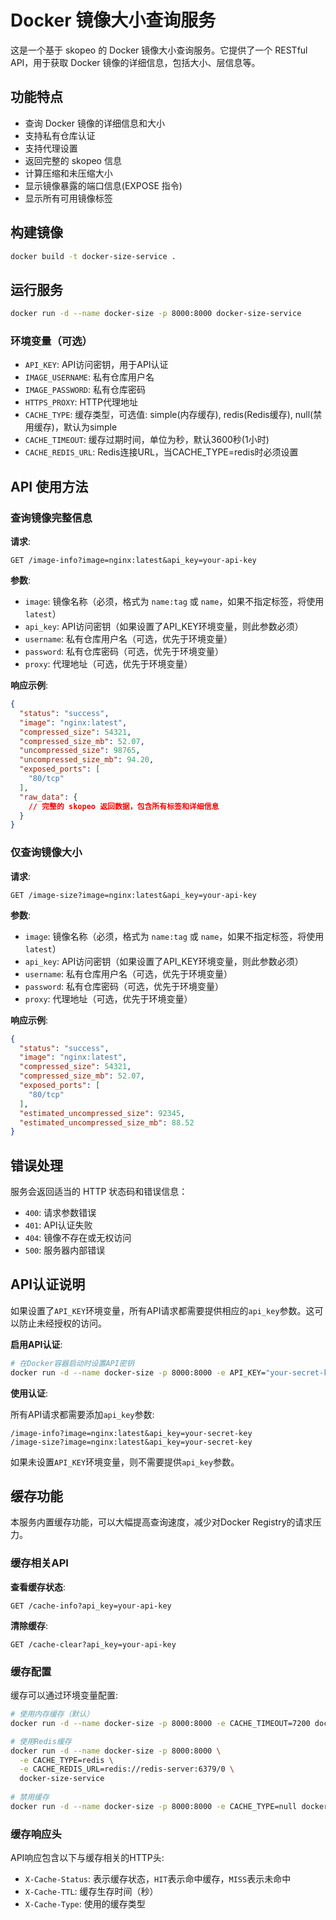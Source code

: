 # Docker 镜像大小查询服务

这是一个基于 skopeo 的 Docker 镜像大小查询服务。它提供了一个 RESTful API，用于获取 Docker 镜像的详细信息，包括大小、层信息等。

## 功能特点

- 查询 Docker 镜像的详细信息和大小
- 支持私有仓库认证
- 支持代理设置
- 返回完整的 skopeo 信息
- 计算压缩和未压缩大小
- 显示镜像暴露的端口信息(EXPOSE 指令)
- 显示所有可用镜像标签

## 构建镜像

```bash
docker build -t docker-size-service .
```

## 运行服务

```bash
docker run -d --name docker-size -p 8000:8000 docker-size-service
```

### 环境变量（可选）

- `API_KEY`: API访问密钥，用于API认证
- `IMAGE_USERNAME`: 私有仓库用户名
- `IMAGE_PASSWORD`: 私有仓库密码
- `HTTPS_PROXY`: HTTP代理地址
- `CACHE_TYPE`: 缓存类型，可选值: simple(内存缓存), redis(Redis缓存), null(禁用缓存)，默认为simple
- `CACHE_TIMEOUT`: 缓存过期时间，单位为秒，默认3600秒(1小时)
- `CACHE_REDIS_URL`: Redis连接URL，当CACHE_TYPE=redis时必须设置

## API 使用方法

### 查询镜像完整信息

**请求**:

```
GET /image-info?image=nginx:latest&api_key=your-api-key
```

**参数**:

- `image`: 镜像名称（必须，格式为 `name:tag` 或 `name`，如果不指定标签，将使用 `latest`）
- `api_key`: API访问密钥（如果设置了API_KEY环境变量，则此参数必须）
- `username`: 私有仓库用户名（可选，优先于环境变量）
- `password`: 私有仓库密码（可选，优先于环境变量）
- `proxy`: 代理地址（可选，优先于环境变量）

**响应示例**:

```json
{
  "status": "success",
  "image": "nginx:latest",
  "compressed_size": 54321,
  "compressed_size_mb": 52.07,
  "uncompressed_size": 98765,
  "uncompressed_size_mb": 94.20,
  "exposed_ports": [
    "80/tcp"
  ],
  "raw_data": {
    // 完整的 skopeo 返回数据，包含所有标签和详细信息
  }
}
```

### 仅查询镜像大小

**请求**:

```
GET /image-size?image=nginx:latest&api_key=your-api-key
```

**参数**:

- `image`: 镜像名称（必须，格式为 `name:tag` 或 `name`，如果不指定标签，将使用 `latest`）
- `api_key`: API访问密钥（如果设置了API_KEY环境变量，则此参数必须）
- `username`: 私有仓库用户名（可选，优先于环境变量）
- `password`: 私有仓库密码（可选，优先于环境变量）
- `proxy`: 代理地址（可选，优先于环境变量）

**响应示例**:

```json
{
  "status": "success",
  "image": "nginx:latest",
  "compressed_size": 54321,
  "compressed_size_mb": 52.07,
  "exposed_ports": [
    "80/tcp"
  ],
  "estimated_uncompressed_size": 92345,
  "estimated_uncompressed_size_mb": 88.52
}
```

## 错误处理

服务会返回适当的 HTTP 状态码和错误信息：

- `400`: 请求参数错误
- `401`: API认证失败
- `404`: 镜像不存在或无权访问
- `500`: 服务器内部错误

## API认证说明

如果设置了`API_KEY`环境变量，所有API请求都需要提供相应的`api_key`参数。这可以防止未经授权的访问。

**启用API认证**:

```bash
# 在Docker容器启动时设置API密钥
docker run -d --name docker-size -p 8000:8000 -e API_KEY="your-secret-key" docker-size-service
```

**使用认证**:

所有API请求都需要添加`api_key`参数:

```
/image-info?image=nginx:latest&api_key=your-secret-key
/image-size?image=nginx:latest&api_key=your-secret-key
```

如果未设置`API_KEY`环境变量，则不需要提供`api_key`参数。

## 缓存功能

本服务内置缓存功能，可以大幅提高查询速度，减少对Docker Registry的请求压力。

### 缓存相关API

**查看缓存状态**:

```
GET /cache-info?api_key=your-api-key
```

**清除缓存**:

```
GET /cache-clear?api_key=your-api-key
```

### 缓存配置

缓存可以通过环境变量配置:

```bash
# 使用内存缓存（默认）
docker run -d --name docker-size -p 8000:8000 -e CACHE_TIMEOUT=7200 docker-size-service

# 使用Redis缓存
docker run -d --name docker-size -p 8000:8000 \
  -e CACHE_TYPE=redis \
  -e CACHE_REDIS_URL=redis://redis-server:6379/0 \
  docker-size-service
  
# 禁用缓存
docker run -d --name docker-size -p 8000:8000 -e CACHE_TYPE=null docker-size-service
```

### 缓存响应头

API响应包含以下与缓存相关的HTTP头:

- `X-Cache-Status`: 表示缓存状态，`HIT`表示命中缓存，`MISS`表示未命中
- `X-Cache-TTL`: 缓存生存时间（秒）
- `X-Cache-Type`: 使用的缓存类型